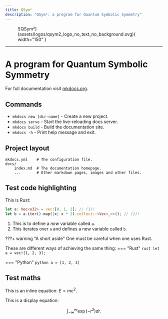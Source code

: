 ```yaml
---
title: QSym²
description: "QSym²: a program for Quantum Symbolic Symmetry"
---
```


<figure markdown>
  ![QSym²](assets/logos/qsym2_logo_no_text_no_background.svg){ width="150" }
</figure>

-------

# A program for **Q**uantum **Sym**bolic **Sym**metry

For full documentation visit [mkdocs.org](https://www.mkdocs.org).

## Commands

* `mkdocs new [dir-name]` - Create a new project.
* `mkdocs serve` - Start the live-reloading docs server.
* `mkdocs build` - Build the documentation site.
* `mkdocs -h` - Print help message and exit.

## Project layout

    mkdocs.yml    # The configuration file.
    docs/
        index.md  # The documentation homepage.
        ...       # Other markdown pages, images and other files.

## Test code highlighting

This is Rust:
```rust linenums="1" hl_lines="2"
let a: Vec<u32> = vec![0, 1, 2]; // (1)!
let b = a.iter().map(|x| x * 2).collect::<Vec<_>>(); // (2)!
```

1. This is to define a *new* variable called `a`.
2. This iterates over `a` and defines a new variable called `b`.

???+ warning "A short aside"
    One must be careful when one uses Rust.

These are different ways of achieving the same thing:
=== "Rust"
    ```rust
    let a = vec![1, 2, 3];
    ```

=== "Python"
    ```python
    a = [1, 2, 3]
    ```

## Test maths

This is an inline equation: $E = mc^2$.

This is a display equation:

$$
    \int_{-\infty}^{\infty} \exp(-r^2) dr.
$$
